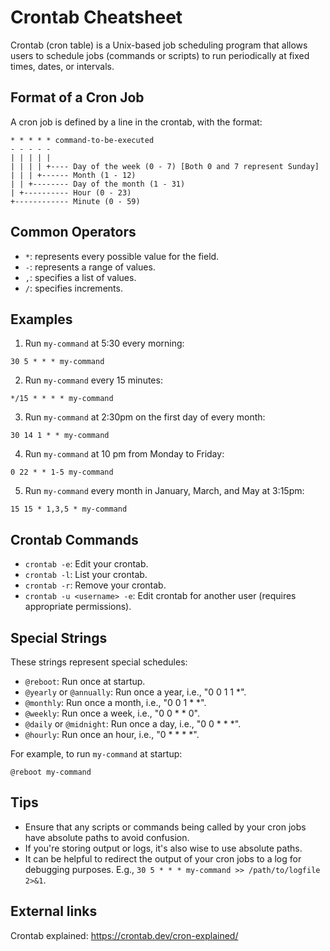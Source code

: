 # Crontab Cheatsheet

Crontab (cron table) is a Unix-based job scheduling program that allows users to schedule jobs (commands or scripts) to run periodically at fixed times, dates, or intervals.


## Format of a Cron Job

A cron job is defined by a line in the crontab, with the format:

```
* * * * * command-to-be-executed
- - - - -
| | | | | 
| | | | +---- Day of the week (0 - 7) [Both 0 and 7 represent Sunday]
| | | +------ Month (1 - 12)
| | +-------- Day of the month (1 - 31)
| +---------- Hour (0 - 23)
+------------ Minute (0 - 59)
```

## Common Operators

- `*`: represents every possible value for the field.
- `-`: represents a range of values.
- `,`: specifies a list of values.
- `/`: specifies increments.

## Examples

1. Run `my-command` at 5:30 every morning:
```
30 5 * * * my-command
```

2. Run `my-command` every 15 minutes:
```
*/15 * * * * my-command
```

3. Run `my-command` at 2:30pm on the first day of every month:
```
30 14 1 * * my-command
```

4. Run `my-command` at 10 pm from Monday to Friday:
```
0 22 * * 1-5 my-command
```

5. Run `my-command` every month in January, March, and May at 3:15pm:
```
15 15 * 1,3,5 * my-command
```

## Crontab Commands

- `crontab -e`: Edit your crontab.
- `crontab -l`: List your crontab.
- `crontab -r`: Remove your crontab.
- `crontab -u <username> -e`: Edit crontab for another user (requires appropriate permissions).

## Special Strings

These strings represent special schedules:

- `@reboot`: Run once at startup.
- `@yearly` or `@annually`: Run once a year, i.e., "0 0 1 1 *".
- `@monthly`: Run once a month, i.e., "0 0 1 * *".
- `@weekly`: Run once a week, i.e., "0 0 * * 0".
- `@daily` or `@midnight`: Run once a day, i.e., "0 0 * * *".
- `@hourly`: Run once an hour, i.e., "0 * * * *".

For example, to run `my-command` at startup:
```
@reboot my-command
```

## Tips

- Ensure that any scripts or commands being called by your cron jobs have absolute paths to avoid confusion.
- If you're storing output or logs, it's also wise to use absolute paths.
- It can be helpful to redirect the output of your cron jobs to a log for debugging purposes. E.g., `30 5 * * * my-command >> /path/to/logfile 2>&1`.

## External links

Crontab explained: https://crontab.dev/cron-explained/
